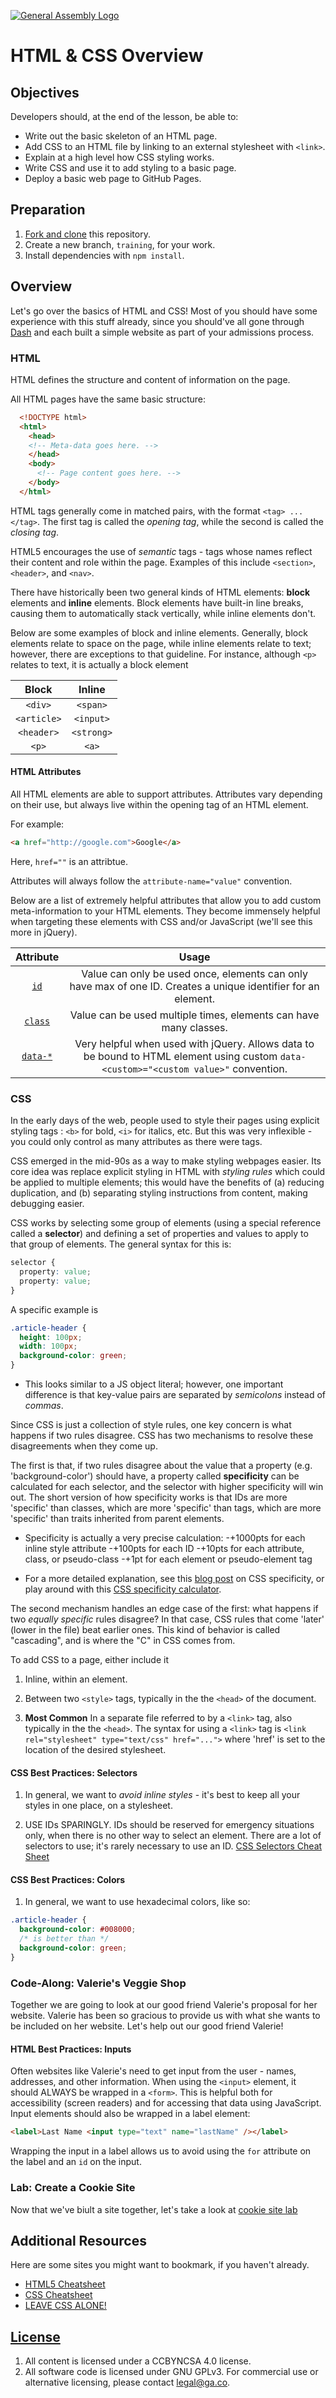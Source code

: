 [![General Assembly Logo](https://camo.githubusercontent.com/1a91b05b8f4d44b5bbfb83abac2b0996d8e26c92/687474703a2f2f692e696d6775722e636f6d2f6b6538555354712e706e67)](https://generalassemb.ly/education/web-development-immersive)

# HTML & CSS Overview

## Objectives

Developers should, at the end of the lesson, be able to:

-   Write out the basic skeleton of an HTML page.
-   Add CSS to an HTML file by linking to an external stylesheet with `<link>`.
-   Explain at a high level how CSS styling works.
-   Write CSS and use it to add styling to a basic page.
-   Deploy a basic web page to GitHub Pages.

## Preparation

1.  [Fork and clone](https://git.generalassemb.ly/ga-wdi-boston/meta/wiki/ForkAndClone)
    this repository.
1.  Create a new branch, `training`, for your work.
1.  Install dependencies with `npm install`.

## Overview

Let's go over the basics of HTML and CSS! Most of you should have some
experience with this stuff already, since you should've all gone through
[Dash](https://dash.generalassemb.ly/) and each built a simple website as part of your
admissions process.

### HTML

HTML defines the structure and content of information on the page.

All HTML pages have the same basic structure:

```html
  <!DOCTYPE html>
  <html>
    <head>
    <!-- Meta-data goes here. -->
    </head>
    <body>
      <!-- Page content goes here. -->
    </body>
  </html>
```

HTML tags generally come in matched pairs, with the format `<tag> ... </tag>`.
The first tag is called the _opening tag_, while the second is called the
_closing tag_.

HTML5 encourages the use of _semantic_ tags - tags whose names reflect their
content and role within the page. Examples of this include `<section>`,
`<header>`, and `<nav>`.

There have historically been two general kinds of HTML elements: **block**
elements and **inline** elements. Block elements have built-in line breaks,
causing them to automatically stack vertically, while inline elements don't.

Below are some examples of block and inline elements. Generally, block elements
relate to space on the page, while inline elements relate to text; however,
there are exceptions to that guideline. For instance, although `<p>` relates to
text, it is actually a block element

|    Block    |    Inline    |
|:-----------:|:------------:|
|   `<div>`   |   `<span>`   |
| `<article>` |   `<input>`  |
|  `<header>` |  `<strong>`  |
|    `<p>`    |     `<a>`    |


#### HTML Attributes

All HTML elements are able to support attributes. Attributes vary depending on
their use, but always live within the opening tag of an HTML element.

For example:

```html
<a href="http://google.com">Google</a>
```

Here, `href=""` is an attribtue.

Attributes will always follow the `attribute-name="value"` convention.

Below are a list of extremely helpful attributes that allow you to add
custom meta-information to your HTML elements. They become immensely helpful
when targeting these elements with CSS and/or JavaScript (we'll see this more
in jQuery).

|  Attribute  |     Usage    |
|:-----------:|:------------:|
|     [`id`](https://developer.mozilla.org/en-US/docs/Web/HTML/Global_attributes/id)    | Value can only be used once, elements can only have max of one ID. Creates a unique identifier for an element. |
| [`class`](https://developer.mozilla.org/en-US/docs/Web/HTML/Global_attributes/class) | Value can be used multiple times, elements can have many classes. |
|  [`data-*`](https://developer.mozilla.org/en-US/docs/Web/HTML/Global_attributes/data-%2A) | Very helpful when used with jQuery. Allows data to be bound to HTML element using custom `data-<custom>="<custom value>"` convention. |

### CSS

In the early days of the web, people used to style their pages using explicit
styling tags : `<b>` for bold, `<i>` for italics, etc. But this was very
inflexible - you could only control as many attributes as there were tags.

CSS emerged in the mid-90s as a way to make styling webpages easier. Its core
idea was replace explicit styling in HTML with _styling rules_ which could be
applied to multiple elements; this would have the benefits of (a) reducing
duplication, and (b) separating styling instructions from content, making
debugging easier.

CSS works by selecting some group of elements (using a special reference called
a **selector**) and defining a set of properties and values to apply to that
group of elements. The general syntax for this is:

```css
selector {
  property: value;
  property: value;
}
```

A specific example is

```css
.article-header {
  height: 100px;
  width: 100px;
  background-color: green;
}
```

-   This looks similar to a JS object literal; however, one important difference
is that key-value pairs are separated by _semicolons_ instead of _commas_.

Since CSS is just a collection of style rules, one key concern is what happens
if two rules disagree. CSS has two mechanisms to resolve these disagreements
when they come up.

The first is that, if two rules disagree about the value that a property (e.g.
'background-color') should have, a property called **specificity** can be
calculated for each selector, and the selector with higher specificity will win
out. The short version of how specificity works is that IDs are more 'specific'
than classes, which are more 'specific' than tags, which are more 'specific'
than traits inherited from parent elements.

-   Specificity is actually a very precise calculation:
   -+1000pts for each inline style attribute
   -+100pts for each ID
   -+10pts for each attribute, class, or pseudo-class
   -+1pt for each element or pseudo-element tag

-   For a more detailed explanation, see this [blog
post](http://www.smashingmagazine.com/2007/07/css-specificity-things-you-should-know/)
on CSS specificity, or play around with this [CSS specificity
calculator](http://specificity.keegan.st/).

The second mechanism handles an edge case of the first: what happens if two
_equally specific_ rules disagree? In that case, CSS rules that come 'later'
(lower in the file) beat earlier ones. This kind of behavior is called
"cascading", and is where the "C" in CSS comes from.

To add CSS to a page, either include it

1.  Inline, within an element.

1.  Between two `<style>` tags, typically in the the `<head>` of the document.

1.  **Most Common** In a separate file referred to by a `<link>` tag, also
typically in the the `<head>`. The syntax for using a `<link>` tag is `<link
rel="stylesheet" type="text/css" href="...">` where 'href' is set to the
location of the desired stylesheet.

#### CSS Best Practices: Selectors

1. In general, we want to _avoid inline styles_ - it's best to keep all your styles
in one place, on a stylesheet.

1. USE IDs SPARINGLY. IDs should be reserved for emergency situations only,
when there is no other way to select an element. There are a lot of selectors to
use; it's rarely necessary to use an ID. [CSS Selectors Cheat Sheet](https://gist.github.com/smutnyleszek/809a69dd05e1d5f12d01)

#### CSS Best Practices: Colors

1. In general, we want to use hexadecimal colors, like so:

```css
.article-header {
  background-color: #008000;
  /* is better than */
  background-color: green;
}
```


### Code-Along: Valerie's Veggie Shop

Together we are going to look at our good friend Valerie's proposal for her
website. Valerie has been so gracious to provide us with what she wants to be
included on her website. Let's help out our good friend Valerie!

#### HTML Best Practices: Inputs
Often websites like Valerie's need to get input from the user - names, addresses,
and other information. When using the `<input>` element, it should ALWAYS be
wrapped in a `<form>`. This is helpful both for accessibility (screen readers)
and for accessing that data using JavaScript.
Input elements should also be wrapped in a label element:

```html
<label>Last Name <input type="text" name="lastName" /></label>
```

Wrapping the input in a label allows us to avoid using the `for` attribute on
the label and an `id` on the input.


### Lab: Create a Cookie Site
Now that we've biult a site together, let's take a look at [cookie site lab](https://git.generalassemb.ly/ga-wdi-boston/html-css-lab)


## Additional Resources

Here are some sites you might want to bookmark, if you haven't already.

-   [HTML5 Cheatsheet](http://htmlcheatsheet.com/)
-   [CSS Cheatsheet](http://htmlcheatsheet.com/css/)
-   [LEAVE CSS ALONE!](https://christianheilmann.com/2016/10/05/can-we-stop-bad-mouthing-css-in-developer-talks-please/)


## [License](LICENSE)

1. All content is licensed under a CC­BY­NC­SA 4.0 license.
1. All software code is licensed under GNU GPLv3. For commercial use or
    alternative licensing, please contact legal@ga.co.
